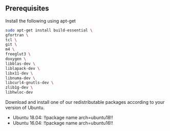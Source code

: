 ## Prerequisites

Install the following using apt-get

```bash
sudo apt-get install build-essential \
gfortran \
tcl \
git \
m4 \
freeglut3 \
doxygen \
libblas-dev \
liblapack-dev \
libx11-dev \
libnuma-dev \
libcurl4-gnutls-dev \
zlib1g-dev \
libhwloc-dev
```

Download and install one of our redistributable packages according to your version of Ubuntu.

- Ubuntu 18.04: !!package name arch=ubuntu18!!
- Ubuntu 16.04: !!package name arch=ubuntu16!!
